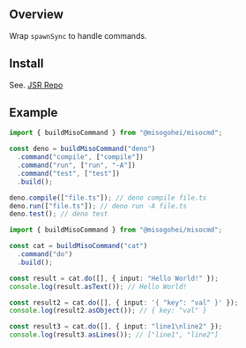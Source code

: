 ## Overview

Wrap `spawnSync` to handle commands.

## Install

See. [JSR Repo](https://jsr.io/@misogohei/misocmd)

## Example

```typescript
import { buildMisoCommand } from "@misogohei/misocmd";

const deno = buildMisoCommand("deno")
  .command("compile", ["compile"])
  .command("run", ["run", "-A"])
  .command("test", ["test"])
  .build();

deno.compile(["file.ts"]); // deno compile file.ts
deno.run(["file.ts"]); // deno run -A file.ts
deno.test(); // deno test
```

```typescript
import { buildMisoCommand } from "@misogohei/misocmd";

const cat = buildMisoCommand("cat")
  .command("do")
  .build();

const result = cat.do([], { input: "Hello World!" });
console.log(result.asText()); // Hello World!

const result2 = cat.do([], { input: '{ "key": "val" }' });
console.log(result2.asObject()); // { key: "val" }

const result3 = cat.do([], { input: "line1\nline2" });
console.log(result3.asLines()); // ["line1", "line2"]
```
